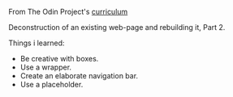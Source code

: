 From The Odin Project's [curriculum](http://www.theodinproject.com/courses/web-development-101/lessons/html-css)

Deconstruction of an existing web-page and rebuilding it, Part 2.

Things i learned:
- Be creative with boxes.
- Use a wrapper.
- Create an elaborate navigation bar.
- Use a placeholder.